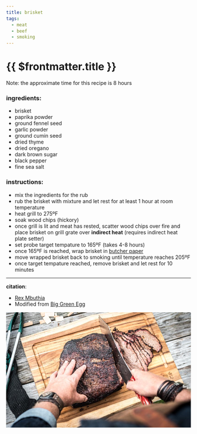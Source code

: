 ```yaml
---
title: brisket
tags:
  - meat
  - beef
  - smoking
---
```


# {{ $frontmatter.title }}

Note: the approximate time for this recipe is 8 hours

### ingredients:

- <MixologyConversion n="10 lbs"/> brisket
- <MixologyConversion n="2 tbsp"/> paprika powder
- <MixologyConversion n="1 tbsp"/> ground fennel seed
- <MixologyConversion n="1.5 tbsp"/> garlic powder
- <MixologyConversion n="0.5 tbsp"/> ground cumin seed
- <MixologyConversion n="1.5 tbsp"/> dried thyme
- <MixologyConversion n="1.5 tbsp"/> dried oregano
- <MixologyConversion n="1.5 tbsp"/> dark brown sugar
- <MixologyConversion n="1.5 tbsp"/> black pepper
- <MixologyConversion n="1 tbsp"/> fine sea salt

### instructions:

- mix the ingredients for the rub
- rub the brisket with mixture and let rest for at least 1 hour at room temperature
- heat grill to 275ºF
- soak wood chips (hickory)
- once grill is lit and meat has rested, scatter wood chips over fire and place brisket on grill grate over **indirect heat** (requires indirect heat plate setter)
- set probe target tempature to 165ºF (takes 4-8 hours)
- once 165ºF is reached, wrap brisket in [butcher paper](https://www.amazon.com/Pink-Kraft-Butcher-Paper-Roll/dp/B0776JH663/)
- move wrapped brisket back to smoking until temperature reaches 205ºF
- once target tempature reached, remove brisket and let rest for 10 minutes


---

**citation**:
- [Rex Mbuthia](http://www.rexmbuthia.com/recipes.html)
- Modified from [Big Green Egg](https://www.biggreenegg.eu/en/inspiration/recipes/brisket)

![image](./image.jpg)

